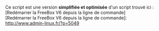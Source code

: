 Ce script est une version **simplifiée et optimisée** d'un script trouvé ici : [Redémarrer la FreeBox V6 depuis la ligne de commande]   
[Redémarrer la FreeBox V6 depuis la ligne de commande]: http://www.admin-linux.fr/?p=5049

